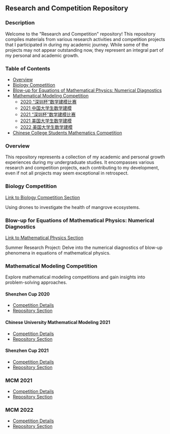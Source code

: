 ## Research and Competition Repository

### Description

Welcome to the "Research and Competition" repository! This repository compiles materials from various research activities and competition projects that I participated in during my academic journey. While some of the projects may not appear outstanding now, they represent an integral part of my personal and academic growth.

### Table of Contents

- [Overview](#overview)
- [Biology Competition](#biology-competition)
- [Blow-up for Equations of Mathematical Physics: Numerical Diagnostics](#mathematical-physics)
- [Mathematical Modeling Competition](#mathematical-modeling-competition)
  - [2020 “深圳杯”数学建模比赛](#shenzhen-cup-2020)
  - [2021 中国大学生数学建模](#chinese-university-mathematical-modeling-2021)
  - [2021 “深圳杯”数学建模比赛](#shenzhen-cup-2021)
  - [2021 美国大学生数学建模](#mcm-2021)
  - [2022 美国大学生数学建模](#mcm-2022)
- [Chinese College Students Mathematics Competition](https://github.com/Kowlooncen/Research-and-Competition/tree/main/Mathematical%20Modeling%20Competition/2022%20%E7%BE%8E%E5%9B%BD%E5%A4%A7%E5%AD%A6%E7%94%9F%E6%95%B0%E5%AD%A6%E5%BB%BA%E6%A8%A1%E6%AF%94%E8%B5%9B)

### Overview

This repository represents a collection of my academic and personal growth experiences during my undergraduate studies. It encompasses various research and competition projects, each contributing to my development, even if not all projects may seem exceptional in retrospect.

### Biology Competition

[Link to Biology Competition Section](https://github.com/Kowlooncen/Research-and-Competition/blob/main/Biology%20competition/README.md)

Using drones to investigate the health of mangrove ecosystems.

### Blow-up for Equations of Mathematical Physics: Numerical Diagnostics

[Link to Mathematical Physics Section](https://github.com/Kowlooncen/Research-and-Competition/blob/main/Blow-up%20for%20equations%20of%20mathematical%20physics%3A%20numerical%20diagnostics/README.md)

Summer Research Project: Delve into the numerical diagnostics of blow-up phenomena in equations of mathematical physics.

### Mathematical Modeling Competition

Explore mathematical modeling competitions and gain insights into problem-solving approaches.

#### Shenzhen Cup 2020

- [Competition Details](http://www.m2ct.org/view-page.jsp?editId=12&uri=0D00235&gobackUrl=modular-list.jsp&pageType=smxly&menuType=flowUp)
- [Repository Section](https://github.com/Kowlooncen/Research-and-Competition/blob/main/Mathematical%20Modeling%20Competition/2020%20%E2%80%9C%E6%B7%B1%E5%9C%B3%E6%9D%AF%E2%80%9D%E6%95%B0%E5%AD%A6%E5%BB%BA%E6%A8%A1%E6%AF%94%E8%B5%9B/README.md)

#### Chinese University Mathematical Modeling 2021

- [Competition Details](https://www.shumo.com/wiki/doku.php?id=2021_%E5%B9%B4%E5%85%A8%E5%9B%BD%E5%A4%A7%E5%AD%A6%E7%94%9F%E6%95%B0%E5%AD%A6%E5%BB%BA%E6%A8%A1%E7%AB%9E%E8%B5%9B_cumcm_%E8%AF%95%E9%A2%98)
- [Repository Section](https://github.com/Kowlooncen/Research-and-Competition/blob/main/Mathematical%20Modeling%20Competition/2021%20%E4%B8%AD%E5%9B%BD%E5%A4%A7%E5%AD%A6%E7%94%9F%E6%95%B0%E5%AD%A6%E5%BB%BA%E6%A8%A1/README.md)


#### Shenzhen Cup 2021

- [Competition Details](http://www.m2ct.org/view-page.jsp?editId=12&uri=0D00250&gobackUrl=modular-list.jsp&pageType=smxly&menuType=flowUp1)
- [Repository Section](https://github.com/Kowlooncen/Research-and-Competition/tree/main/Mathematical%20Modeling%20Competition/2021%20%E2%80%9C%E6%B7%B1%E5%9C%B3%E6%9D%AF%E2%80%9D%E6%95%B0%E5%AD%A6%E5%BB%BA%E6%A8%A1%E6%AF%94%E8%B5%9B)

### MCM 2021

- [Competition Details](https://www.mathmodels.org/Problems/2021/MCM-C/index.html)
- [Repository Section](https://github.com/Kowlooncen/Research-and-Competition/tree/main/Mathematical%20Modeling%20Competition/2021%20%E7%BE%8E%E5%9B%BD%E5%A4%A7%E5%AD%A6%E7%94%9F%E6%95%B0%E5%AD%A6%E5%BB%BA%E6%A8%A1%E6%AF%94%E8%B5%9B)

### MCM 2022

- [Competition Details](https://www.mathmodels.org/Problems/2022/MCM-A/index.html)
- [Repository Section](https://github.com/Kowlooncen/Research-and-Competition/tree/main/Mathematical%20Modeling%20Competition/2021%20%E2%80%9C%E6%B7%B1%E5%9C%B3%E6%9D%AF%E2%80%9D%E6%95%B0%E5%AD%A6%E5%BB%BA%E6%A8%A1%E6%AF%94%E8%B5%9B)
